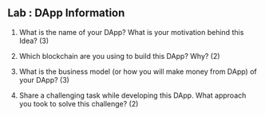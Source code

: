 ## Lab : DApp Information

1. What is the name of your DApp? What is your motivation behind this Idea? (3)

2. Which blockchain are you using to build this DApp? Why? (2)

3. What is the business model (or how you will make money from DApp) of your DApp? (3)

4. Share a challenging task while developing this DApp. What approach you took to solve this challenge? (2)



